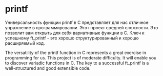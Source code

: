 # printf

Универсальность функции printf в C представляет для нас отличное упражнение в программировании. Этот проект средней сложности. Это позволит вам открыть для себя вариативные функции в C. Ключ к успешному ft_printf - это хорошо структурированный и хорошо расширяемый код.

The versatility of the printf function in C represents a great exercise in programming for
us. This project is of moderate difficulty. It will enable you to discover variadic functions
in C.
The key to a successful ft_printf is a well-structured and good extensible code.

